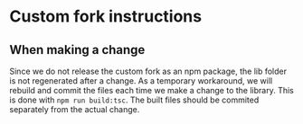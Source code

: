 # Custom fork instructions
## When making a change
Since we do not release the custom fork as an npm package, the lib folder is not regenerated after a change. As a temporary workaround, we will rebuild and commit the files each time we make a change to the library. This is done with `npm run build:tsc`.
The built files should be commited separately from the actual change.